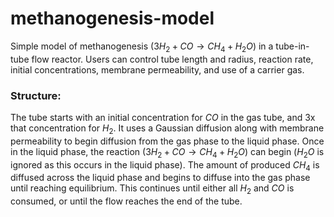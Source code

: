 # methanogenesis-model
Simple model of methanogenesis ($3H_2 + CO \rightarrow CH_4 + H_2O$) in a tube-in-tube flow reactor. Users can control tube length and radius, reaction rate, initial concentrations, membrane permeability, and use of a carrier gas. 

### Structure:

The tube starts with an initial concentration for $CO$ in the gas tube, and 3x that concentration for $H_2$. It uses a Gaussian diffusion along with membrane permeability to begin diffusion from the gas phase to the liquid phase. Once in the liquid phase, the reaction ($3H_2 + CO \rightarrow CH_4 + H_2O$) can begin ($H_2O$ is ignored as this occurs in the liquid phase). The amount of produced $CH_4$ is diffused across the liquid phase and begins to diffuse into the gas phase until reaching equilibrium. This continues until either all $H_2$ and $CO$ is consumed, or until the flow reaches the end of the tube.

